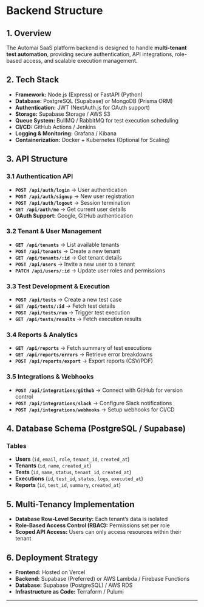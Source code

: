 # Backend Structure

## 1. Overview
The Automai SaaS platform backend is designed to handle **multi-tenant test automation**, providing secure authentication, API integrations, role-based access, and scalable execution management.

## 2. Tech Stack
- **Framework:** Node.js (Express) or FastAPI (Python)
- **Database:** PostgreSQL (Supabase) or MongoDB (Prisma ORM)
- **Authentication:** JWT (NextAuth.js for OAuth support)
- **Storage:** Supabase Storage / AWS S3
- **Queue System:** BullMQ / RabbitMQ for test execution scheduling
- **CI/CD:** GitHub Actions / Jenkins
- **Logging & Monitoring:** Grafana / Kibana
- **Containerization:** Docker + Kubernetes (Optional for Scaling)

## 3. API Structure
### 3.1 Authentication API
- **`POST /api/auth/login`** → User authentication
- **`POST /api/auth/signup`** → New user registration
- **`POST /api/auth/logout`** → Session termination
- **`GET /api/auth/me`** → Get current user details
- **OAuth Support:** Google, GitHub authentication

### 3.2 Tenant & User Management
- **`GET /api/tenants`** → List available tenants
- **`POST /api/tenants`** → Create a new tenant
- **`GET /api/tenants/:id`** → Get tenant details
- **`POST /api/users`** → Invite a new user to a tenant
- **`PATCH /api/users/:id`** → Update user roles and permissions

### 3.3 Test Development & Execution
- **`POST /api/tests`** → Create a new test case
- **`GET /api/tests/:id`** → Fetch test details
- **`POST /api/tests/run`** → Trigger test execution
- **`GET /api/tests/results`** → Fetch execution results

### 3.4 Reports & Analytics
- **`GET /api/reports`** → Fetch summary of test executions
- **`GET /api/reports/errors`** → Retrieve error breakdowns
- **`POST /api/reports/export`** → Export reports (CSV/PDF)

### 3.5 Integrations & Webhooks
- **`POST /api/integrations/github`** → Connect with GitHub for version control
- **`POST /api/integrations/slack`** → Configure Slack notifications
- **`POST /api/integrations/webhooks`** → Setup webhooks for CI/CD

## 4. Database Schema (PostgreSQL / Supabase)
### Tables
- **Users** (`id`, `email`, `role`, `tenant_id`, `created_at`)
- **Tenants** (`id`, `name`, `created_at`)
- **Tests** (`id`, `name`, `status`, `tenant_id`, `created_at`)
- **Executions** (`id`, `test_id`, `status`, `logs`, `executed_at`)
- **Reports** (`id`, `test_id`, `summary`, `created_at`)

## 5. Multi-Tenancy Implementation
- **Database Row-Level Security:** Each tenant’s data is isolated
- **Role-Based Access Control (RBAC):** Permissions set per role
- **Scoped API Access:** Users can only access resources within their tenant

## 6. Deployment Strategy
- **Frontend:** Hosted on Vercel
- **Backend:** Supabase (Preferred) or AWS Lambda / Firebase Functions
- **Database:** Supabase (PostgreSQL) / AWS RDS
- **Infrastructure as Code:** Terraform / Pulumi

---